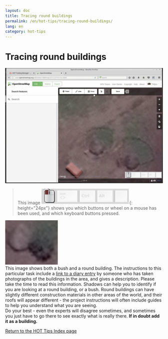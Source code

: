 ```yaml
---
layout: doc
title: Tracing round buildings
permalink: /en/hot-tips/tracing-round-buildings/
lang: en
category: hot-tips
---
```


Tracing round buildings
============

<!-- > This guide may be downloaded as [tm_starting_en.odt](/files/tm_starting_en.odt) or [tm_starting_en.pdf](/files/tm_starting_en.pdf)  
> Created 2016-10-30  -->  

![Round Buildings][]  

> This image ![keymon]{: height="24px"} shows you which buttons or wheel on a mouse has been used, and which keyboard buttons pressed.  

![bush-and-round-building][]  
This image shows both a bush and a round building. The instructions to this particular task include a [link to a diary entry](https://www.openstreetmap.org/user/IvanGayton/diary/38612) by someone who has taken photographs of the buildings in the area, and gives a description. Please take the time to read this information. 
Shadows can help you to identify if you are looking at a round building, or a bush. Round buildings can have slightly different construction materials in other areas of the world, and their roofs will appear different - the project instructions will often include guides to help you understand what you are seeing.  
Do your best - even the experts will disagree sometimes, and sometimes you just have to go there to see exactly what is really there. **If in doubt add it as a building.**  

[Return to the HOT Tips Index page](/en/hot-tips/)

[keymon]:/images/hot-tips/keymon.png
[Round Buildings]: /images/hot-tips/round_building.gif
[bush-and-round-building]: /images/hot-tips/bush-and-round-building.png
